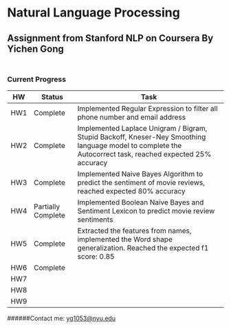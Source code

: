 # Natural Language Processing
## Assignment from Stanford NLP on Coursera By Yichen Gong<br /><br />

### Current Progress

HW  | Status | Task
--- | -------- | ------------
HW1 | Complete | Implemented Regular Expression to filter all phone number and email address
HW2 | Complete | Implemented Laplace Unigram / Bigram, Stupid Backoff, Kneser-Ney Smoothing language model to complete the Autocorrect task, reached expected 25% accuracy
HW3 | Complete | Implemented Naive Bayes Algorithm to predict the sentiment of movie reviews, reached expected 80% accuracy
HW4 | Partially Complete | Implemented Boolean Naive Bayes and Sentiment Lexicon to predict movie review sentiments
HW5 | Complete | Extracted the features from names, implemented the Word shape generalization. Reached the expected f1 score: 0.85<br />
HW6 | Complete | <br />
HW7 | <br />
HW8 | <br />
HW9 | <br />




######Contact me: yg1053@nyu.edu